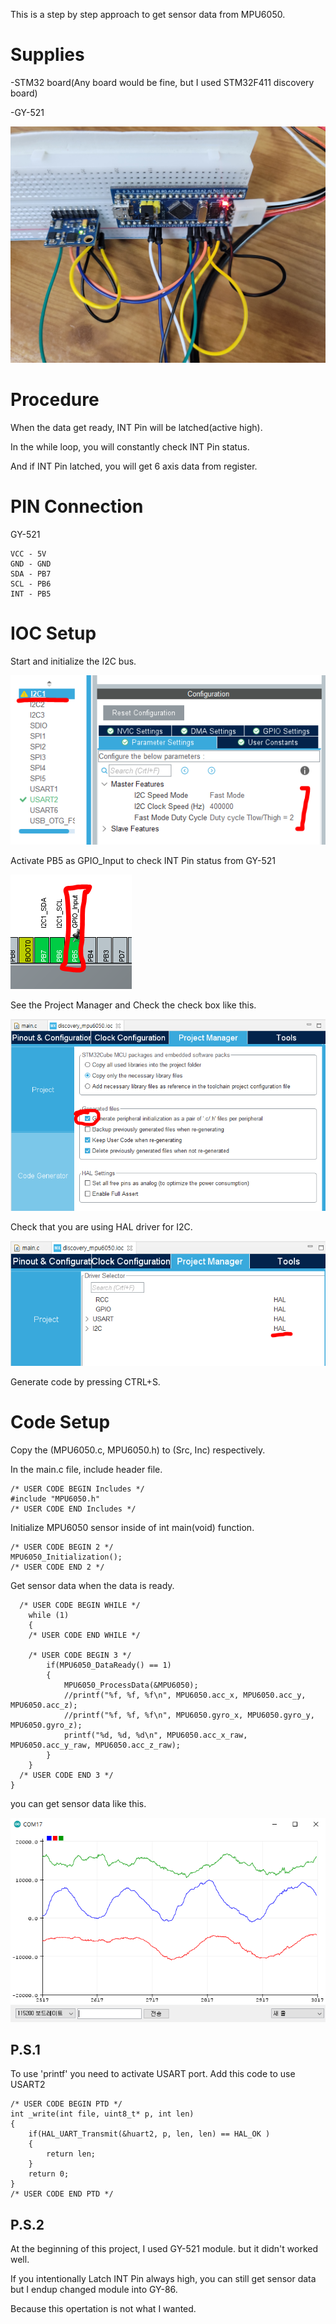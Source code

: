 This is a step by step approach to get sensor data from MPU6050.


# Supplies
-STM32 board(Any board would be fine, but I used STM32F411 discovery board)

-GY-521

![brif_img](./img/brif_img.jpg)

# Procedure
When the data get ready, INT Pin will be latched(active high).

In the while loop, you will constantly check INT Pin status.

And if INT Pin latched, you will get 6 axis data from register.

# PIN Connection

GY-521
```
VCC - 5V
GND - GND
SDA - PB7
SCL - PB6
INT - PB5
```

# IOC Setup
Start and initialize the I2C bus.

![I2C1 configuration](./img/I2C1_Configuration.PNG)

Activate PB5 as GPIO_Input to check INT Pin status from GY-521

![PB5 activate as GPIO_Input](./img/PB5_Activation.PNG)


See the Project Manager and Check the check box like this.

![Code Generator](./img/Code_Generator.PNG)


Check that you are using HAL driver for I2C.

![I2C1 HAL driver](./img/I2C1_HAL_Driver.PNG)

Generate code by pressing CTRL+S.

# Code Setup

Copy the (MPU6050.c, MPU6050.h) to (Src, Inc) respectively.


In the main.c file, include header file.
```
/* USER CODE BEGIN Includes */
#include "MPU6050.h"
/* USER CODE END Includes */
```


Initialize MPU6050 sensor inside of int main(void) function.
  ```
  /* USER CODE BEGIN 2 */
  MPU6050_Initialization();
  /* USER CODE END 2 */
  ```
 
 
Get sensor data when the data is ready.
```
  /* USER CODE BEGIN WHILE */
	while (1)
	{
    /* USER CODE END WHILE */

    /* USER CODE BEGIN 3 */
		if(MPU6050_DataReady() == 1)
		{
			MPU6050_ProcessData(&MPU6050);
			//printf("%f, %f, %f\n", MPU6050.acc_x, MPU6050.acc_y, MPU6050.acc_z);
			//printf("%f, %f, %f\n", MPU6050.gyro_x, MPU6050.gyro_y, MPU6050.gyro_z);
			printf("%d, %d, %d\n", MPU6050.acc_x_raw, MPU6050.acc_y_raw, MPU6050.acc_z_raw);
		}
	}
  /* USER CODE END 3 */
}
```


you can get sensor data like this.

![Sensor data](./img/Sensor_Data.PNG)


## P.S.1
To use 'printf' you need to activate USART port.
Add this code to use USART2
```
/* USER CODE BEGIN PTD */
int _write(int file, uint8_t* p, int len)
{
	if(HAL_UART_Transmit(&huart2, p, len, len) == HAL_OK )
	{
		return len;
	}
	return 0;
}
/* USER CODE END PTD */
```

## P.S.2
At the beginning of this project, I used GY-521 module. but it didn't worked well.

If you intentionally Latch INT Pin always high, you can still get sensor data but I endup changed module into GY-86.

Because this opertation is not what I wanted.


